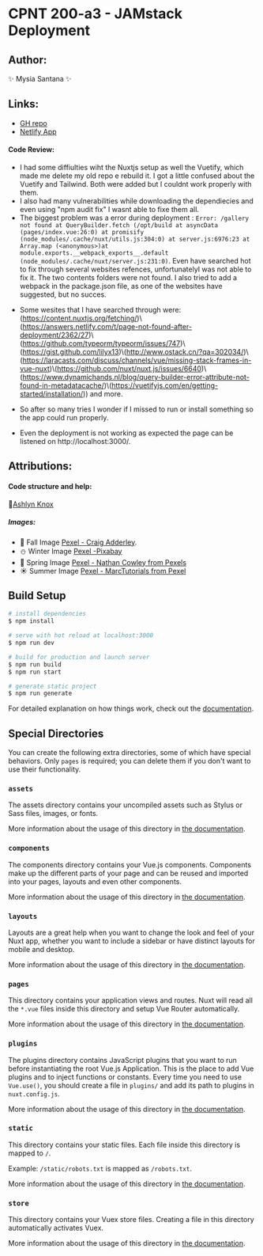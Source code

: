 # CPNT 200-a3 - JAMstack Deployment

## Author: 
:sparkles: Mysia Santana :sparkles:

## Links:
* [GH repo](https://github.com/Mysia14/cpnt200-a3)
* [Netlify App](https://hardcore-kare-6bcfa7.netlify.app/) 

 #### Code Review:
 - I had some diffiulties wiht the Nuxtjs setup as well the Vuetify, which made me delete my old repo e rebuild it. I got a little confused about the Vuetify and Tailwind. Both were added but I couldnt work properly with them.
 - I also had many vulnerabilities while downloading the dependiecies and even using "npm audit fix" I wasnt able to fixe them all.
 - The biggest problem  was a error during deployment : 
 `Error: /gallery not found at QueryBuilder.fetch (/opt/build at asyncData (pages/index.vue:26:0) at promisify (node_modules/.cache/nuxt/utils.js:304:0) at server.js:6976:23 at Array.map (<anonymous>)at module.exports.__webpack_exports__.default (node_modules/.cache/nuxt/server.js:231:0)`. Even have searched hot to fix through several websites refences, unfortunatelyI was not able to fix it. The two contents folders were not found. I also tried to add a webpack in the package.json file, as one of the websites have suggested, but no succes.
* Some wesites that I have searched through were: (https://content.nuxtjs.org/fetching/)\\(https://answers.netlify.com/t/page-not-found-after-deployment/2362/27)\\(https://github.com/typeorm/typeorm/issues/747)\\ (https://gist.github.com/lilyx13)\\(http://www.ostack.cn/?qa=302034/)\\(https://laracasts.com/discuss/channels/vue/missing-stack-frames-in-vue-nuxt)\\(https://github.com/nuxt/nuxt.js/issues/6640)\\(https://www.dynamichands.nl/blog/query-builder-error-attribute-not-found-in-metadatacache/)\\(https://vuetifyjs.com/en/getting-started/installation/)) and more.

- So after so many tries I wonder if I missed to run or install something so the app could run properly.

- Even the deployment is not working as expected the page can be listened on http://localhost:3000/.
 
## Attributions:
#### Code structure and help:
:star2:[Ashlyn Knox](https://gist.github.com/lilyx13) 
##### Images:
* :fallen_leaf: Fall Image [Pexel -  Craig Adderley](https://www.pexels.com/photo/concrete-road-between-trees-1563356/).
* :snowman: Winter Image [Pexel -Pixabay](https://www.pexels.com/photo/snowy-forest-235621/)
* :tulip: Spring Image [Pexel - Nathan Cowley from Pexels](https://www.pexels.com/photo/pink-flowers-photography-1128797/)
* :sunny: Summer Image [Pexel - MarcTutorials from Pexel](https://www.pexels.com/photo/palm-trees-1152359/)


## Build Setup

```bash
# install dependencies
$ npm install

# serve with hot reload at localhost:3000
$ npm run dev

# build for production and launch server
$ npm run build
$ npm run start

# generate static project
$ npm run generate
```

For detailed explanation on how things work, check out the [documentation](https://nuxtjs.org).

## Special Directories

You can create the following extra directories, some of which have special behaviors. Only `pages` is required; you can delete them if you don't want to use their functionality.

### `assets`

The assets directory contains your uncompiled assets such as Stylus or Sass files, images, or fonts.

More information about the usage of this directory in [the documentation](https://nuxtjs.org/docs/2.x/directory-structure/assets).

### `components`

The components directory contains your Vue.js components. Components make up the different parts of your page and can be reused and imported into your pages, layouts and even other components.

More information about the usage of this directory in [the documentation](https://nuxtjs.org/docs/2.x/directory-structure/components).

### `layouts`

Layouts are a great help when you want to change the look and feel of your Nuxt app, whether you want to include a sidebar or have distinct layouts for mobile and desktop.

More information about the usage of this directory in [the documentation](https://nuxtjs.org/docs/2.x/directory-structure/layouts).


### `pages`

This directory contains your application views and routes. Nuxt will read all the `*.vue` files inside this directory and setup Vue Router automatically.

More information about the usage of this directory in [the documentation](https://nuxtjs.org/docs/2.x/get-started/routing).

### `plugins`

The plugins directory contains JavaScript plugins that you want to run before instantiating the root Vue.js Application. This is the place to add Vue plugins and to inject functions or constants. Every time you need to use `Vue.use()`, you should create a file in `plugins/` and add its path to plugins in `nuxt.config.js`.

More information about the usage of this directory in [the documentation](https://nuxtjs.org/docs/2.x/directory-structure/plugins).

### `static`

This directory contains your static files. Each file inside this directory is mapped to `/`.

Example: `/static/robots.txt` is mapped as `/robots.txt`.

More information about the usage of this directory in [the documentation](https://nuxtjs.org/docs/2.x/directory-structure/static).

### `store`

This directory contains your Vuex store files. Creating a file in this directory automatically activates Vuex.

More information about the usage of this directory in [the documentation](https://nuxtjs.org/docs/2.x/directory-structure/store).
